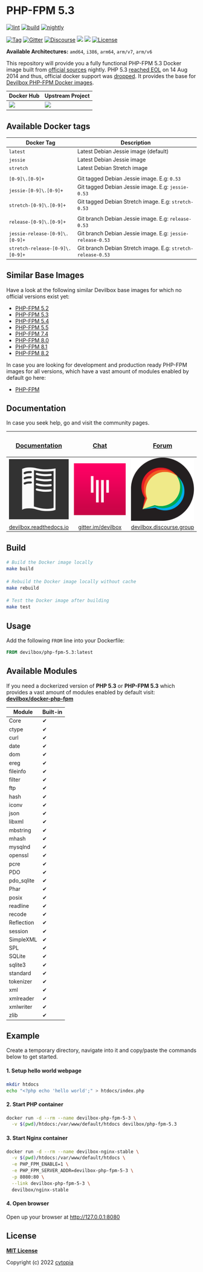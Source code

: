# PHP-FPM 5.3

[![lint](https://github.com/devilbox/docker-php-fpm-5.3/workflows/lint/badge.svg)](https://github.com/devilbox/docker-php-fpm-5.3/actions?query=workflow%3Alint)
[![build](https://github.com/devilbox/docker-php-fpm-5.3/workflows/build/badge.svg)](https://github.com/devilbox/docker-php-fpm-5.3/actions?query=workflow%3Abuild)
[![nightly](https://github.com/devilbox/docker-php-fpm-5.3/workflows/nightly/badge.svg)](https://github.com/devilbox/docker-php-fpm-5.3/actions?query=workflow%3Anightly)

[![Tag](https://img.shields.io/github/tag/devilbox/docker-php-fpm-5.3.svg)](https://github.com/devilbox/docker-php-fpm-5.3/releases)
[![Gitter](https://badges.gitter.im/devilbox/Lobby.svg)](https://gitter.im/devilbox/Lobby?utm_source=badge&utm_medium=badge&utm_campaign=pr-badge&utm_content=badge)
[![Discourse](https://img.shields.io/discourse/https/devilbox.discourse.group/status.svg?colorB=%234CB697)](https://devilbox.discourse.group)
[![](https://images.microbadger.com/badges/version/devilbox/php-fpm-5.3.svg)](https://microbadger.com/images/devilbox/php-fpm-5.3 "php-fpm-5.3")
[![](https://images.microbadger.com/badges/image/devilbox/php-fpm-5.3.svg)](https://microbadger.com/images/devilbox/php-fpm-5.3 "php-fpm-5.3")
[![License](https://img.shields.io/badge/license-MIT-%233DA639.svg)](https://opensource.org/licenses/MIT)

**Available Architectures:**  `amd64`, `i386`, `arm64`, `arm/v7`, `arm/v6`

This repository will provide you a fully functional PHP-FPM 5.3 Docker image built from [official sources](http://php.net) nightly. PHP 5.3 [reached EOL](http://php.net/eol.php) on 14 Aug 2014 and thus, official docker support was [dropped](https://github.com/docker-library/php/pull/20). It provides the base for [Devilbox PHP-FPM Docker images](https://github.com/devilbox/docker-php-fpm).

| Docker Hub | Upstream Project |
|------------|------------------|
| <a href="https://hub.docker.com/r/devilbox/php-fpm-5.3"><img height="82px" src="http://dockeri.co/image/devilbox/php-fpm-5.3" /></a> | <a href="https://github.com/cytopia/devilbox" ><img height="82px" src="https://raw.githubusercontent.com/devilbox/artwork/master/submissions_banner/cytopia/01/png/banner_256_trans.png" /></a> |

## Available Docker tags

| Docker Tag                      | Description                                                  |
|---------------------------------|--------------------------------------------------------------|
| `latest`                        | Latest Debian Jessie image (default)                         |
| `jessie`                        | Latest Debian Jessie image                                   |
| `stretch`                       | Latest Debian Stretch image                                  |
|                                 |                                                              |
| `[0-9]\.[0-9]+`                 | Git tagged Debian Jessie image. E.g: `0.53`                  |
| `jessie-[0-9]\.[0-9]+`          | Git tagged Debian Jessie image. E.g: `jessie-0.53`           |
| `stretch-[0-9]\.[0-9]+`         | Git tagged Debian Stretch image. E.g: `stretch-0.53`         |
|                                 |                                                              |
| `release-[0-9]\.[0-9]+`         |  Git branch Debian Jessie image. E.g: `release-0.53`         |
| `jessie-release-[0-9]\.[0-9]+`  |  Git branch Debian Jessie image. E.g: `jessie-release-0.53`  |
| `stretch-release-[0-9]\.[0-9]+` | Git branch Debian Stretch image. E.g: `stretch-release-0.53` |

## Similar Base Images

Have a look at the following similar Devilbox base images for which no official versions exist yet:

* [PHP-FPM 5.2](https://github.com/devilbox/docker-php-fpm-5.2)
* [PHP-FPM 5.3](https://github.com/devilbox/docker-php-fpm-5.3)
* [PHP-FPM 5.4](https://github.com/devilbox/docker-php-fpm-5.4)
* [PHP-FPM 5.5](https://github.com/devilbox/docker-php-fpm-5.5)
* [PHP-FPM 7.4](https://github.com/devilbox/docker-php-fpm-7.4)
* [PHP-FPM 8.0](https://github.com/devilbox/docker-php-fpm-8.0)
* [PHP-FPM 8.1](https://github.com/devilbox/docker-php-fpm-8.1)
* [PHP-FPM 8.2](https://github.com/devilbox/docker-php-fpm-8.2)

In case you are looking for development and production ready PHP-FPM images for all versions,
which have a vast amount of modules enabled by default go here:

* [PHP-FPM](https://github.com/devilbox/docker-php-fpm)

## Documentation

In case you seek help, go and visit the community pages.

<table width="100%" style="width:100%; display:table;">
 <thead>
  <tr>
   <th width="33%" style="width:33%;"><h3><a target="_blank" href="https://devilbox.readthedocs.io">Documentation</a></h3></th>
   <th width="33%" style="width:33%;"><h3><a target="_blank" href="https://gitter.im/devilbox/Lobby">Chat</a></h3></th>
   <th width="33%" style="width:33%;"><h3><a target="_blank" href="https://devilbox.discourse.group">Forum</a></h3></th>
  </tr>
 </thead>
 <tbody style="vertical-align: middle; text-align: center;">
  <tr>
   <td>
    <a target="_blank" href="https://devilbox.readthedocs.io">
     <img title="Documentation" name="Documentation" src="https://raw.githubusercontent.com/cytopia/icons/master/400x400/readthedocs.png" />
    </a>
   </td>
   <td>
    <a target="_blank" href="https://gitter.im/devilbox/Lobby">
     <img title="Chat on Gitter" name="Chat on Gitter" src="https://raw.githubusercontent.com/cytopia/icons/master/400x400/gitter.png" />
    </a>
   </td>
   <td>
    <a target="_blank" href="https://devilbox.discourse.group">
     <img title="Devilbox Forums" name="Forum" src="https://raw.githubusercontent.com/cytopia/icons/master/400x400/discourse.png" />
    </a>
   </td>
  </tr>
  <tr>
  <td><a target="_blank" href="https://devilbox.readthedocs.io">devilbox.readthedocs.io</a></td>
  <td><a target="_blank" href="https://gitter.im/devilbox/Lobby">gitter.im/devilbox</a></td>
  <td><a target="_blank" href="https://devilbox.discourse.group">devilbox.discourse.group</a></td>
  </tr>
 </tbody>
</table>

## Build

```bash
# Build the Docker image locally
make build

# Rebuild the Docker image locally without cache
make rebuild

# Test the Docker image after building
make test
```

## Usage

Add the following `FROM` line into your Dockerfile:

```dockerfile
FROM devilbox/php-fpm-5.3:latest
```

## Available Modules

If you need a dockerized version of **PHP 5.3** or **PHP-FPM 5.3** which provides a vast amount of
modules enabled by default visit: **[devilbox/docker-php-fpm](https://github.com/devilbox/docker-php-fpm)**

<!-- modules -->
| Module       | Built-in  |
|--------------|-----------|
| Core         | ✔         |
| ctype        | ✔         |
| curl         | ✔         |
| date         | ✔         |
| dom          | ✔         |
| ereg         | ✔         |
| fileinfo     | ✔         |
| filter       | ✔         |
| ftp          | ✔         |
| hash         | ✔         |
| iconv        | ✔         |
| json         | ✔         |
| libxml       | ✔         |
| mbstring     | ✔         |
| mhash        | ✔         |
| mysqlnd      | ✔         |
| openssl      | ✔         |
| pcre         | ✔         |
| PDO          | ✔         |
| pdo_sqlite   | ✔         |
| Phar         | ✔         |
| posix        | ✔         |
| readline     | ✔         |
| recode       | ✔         |
| Reflection   | ✔         |
| session      | ✔         |
| SimpleXML    | ✔         |
| SPL          | ✔         |
| SQLite       | ✔         |
| sqlite3      | ✔         |
| standard     | ✔         |
| tokenizer    | ✔         |
| xml          | ✔         |
| xmlreader    | ✔         |
| xmlwriter    | ✔         |
| zlib         | ✔         |
<!-- /modules -->

## Example

Create a temporary directory, navigate into it and copy/paste the commands below to get started.

#### 1. Setup hello world webpage
```bash
mkdir htdocs
echo "<?php echo 'hello world';" > htdocs/index.php
```

#### 2. Start PHP container
```bash
docker run -d --rm --name devilbox-php-fpm-5-3 \
  -v $(pwd)/htdocs:/var/www/default/htdocs devilbox/php-fpm-5.3
```

#### 3. Start Nginx container
```bash
docker run -d --rm --name devilbox-nginx-stable \
  -v $(pwd)/htdocs:/var/www/default/htdocs \
  -e PHP_FPM_ENABLE=1 \
  -e PHP_FPM_SERVER_ADDR=devilbox-php-fpm-5-3 \
  -p 8080:80 \
  --link devilbox-php-fpm-5-3 \
  devilbox/nginx-stable
```

#### 4. Open browser

Open up your browser at http://127.0.0.1:8080

## License

**[MIT License](LICENSE)**

Copyright (c) 2022 [cytopia](https://github.com/cytopia)
